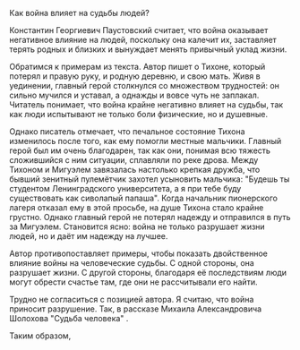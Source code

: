 Как война влияет на судьбы людей?

Константин Георгиевич Паустовский считает, что война оказывает негативное влияние на людей, поскольку она калечит их, заставляет терять родных и близких и вынуждает менять привычный уклад жизни.

Обратимся к примерам из текста. Автор пишет о Тихоне, который потерял и правую руку, и родную деревню, и свою мать. Живя в уединении, главный герой столкнулся со множеством трудностей: он сильно мучился и уставал, а однажды и вовсе чуть не заплакал. Читатель понимает, что война крайне негативно влияет на судьбы, так как люди испытывают не только боли физические, но и душевные. 

Однако писатель отмечает, что печальное состояние Тихона изменилось после того, как ему помогли местные мальчики. Главный герой был им очень благодарен, так как они, понимая всю тяжесть сложившийся с ним ситуации, сплавляли по реке дрова. Между Тихоном и Мигуэлем завязалась настолько крепкая дружба, что бывший зенитный пулемётчик захотел усыновить мальчика: "Будешь ты студентом Ленинградского университета, а я при тебе буду существовать как сиволапый папаша". Когда начальник пионерского лагеря отказал ему в этой просьбе, на душе Тихона стало крайне грустно. Однако главный герой не потерял надежду и отправился в путь за Мигуэлем. Становится ясно: война не только разрушает жизни людей, но и даёт им надежду на лучшее.

Автор противопоставляет примеры, чтобы показать двойственное влияние войны на человеческие судьбы. С одной стороны, она разрушает жизни. С другой стороны, благодаря её последствиям люди могут обрести счастье там, где они не рассчитывали его найти. 

Трудно не согласиться с позицией автора. Я считаю, что война приносит разрушение. Так, в рассказе Михаила Александровича Шолохова "Судьба человека" . 

Таким образом, 

